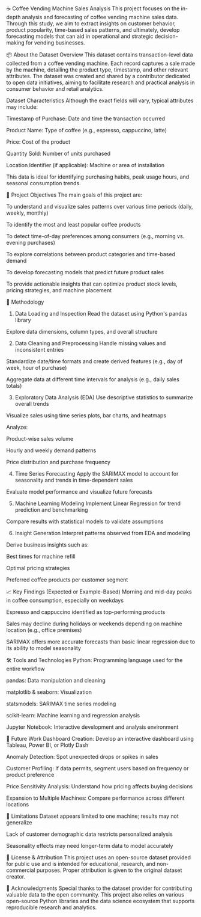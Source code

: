 ☕ Coffee Vending Machine Sales Analysis
This project focuses on the in-depth analysis and forecasting of coffee vending machine sales data. Through this study, we aim to extract insights on customer behavior, product popularity, time-based sales patterns, and ultimately, develop forecasting models that can aid in operational and strategic decision-making for vending businesses.

📦 About the Dataset
Overview
This dataset contains transaction-level data collected from a coffee vending machine. Each record captures a sale made by the machine, detailing the product type, timestamp, and other relevant attributes. The dataset was created and shared by a contributor dedicated to open data initiatives, aiming to facilitate research and practical analysis in consumer behavior and retail analytics.

Dataset Characteristics
Although the exact fields will vary, typical attributes may include:

Timestamp of Purchase: Date and time the transaction occurred

Product Name: Type of coffee (e.g., espresso, cappuccino, latte)

Price: Cost of the product

Quantity Sold: Number of units purchased

Location Identifier (if applicable): Machine or area of installation

This data is ideal for identifying purchasing habits, peak usage hours, and seasonal consumption trends.

🎯 Project Objectives
The main goals of this project are:

To understand and visualize sales patterns over various time periods (daily, weekly, monthly)

To identify the most and least popular coffee products

To detect time-of-day preferences among consumers (e.g., morning vs. evening purchases)

To explore correlations between product categories and time-based demand

To develop forecasting models that predict future product sales

To provide actionable insights that can optimize product stock levels, pricing strategies, and machine placement

🔬 Methodology
1. Data Loading and Inspection
Read the dataset using Python's pandas library

Explore data dimensions, column types, and overall structure

2. Data Cleaning and Preprocessing
Handle missing values and inconsistent entries

Standardize date/time formats and create derived features (e.g., day of week, hour of purchase)

Aggregate data at different time intervals for analysis (e.g., daily sales totals)

3. Exploratory Data Analysis (EDA)
Use descriptive statistics to summarize overall trends

Visualize sales using time series plots, bar charts, and heatmaps

Analyze:

Product-wise sales volume

Hourly and weekly demand patterns

Price distribution and purchase frequency

4. Time Series Forecasting
Apply the SARIMAX model to account for seasonality and trends in time-dependent sales

Evaluate model performance and visualize future forecasts

5. Machine Learning Modeling
Implement Linear Regression for trend prediction and benchmarking

Compare results with statistical models to validate assumptions

6. Insight Generation
Interpret patterns observed from EDA and modeling

Derive business insights such as:

Best times for machine refill

Optimal pricing strategies

Preferred coffee products per customer segment

📈 Key Findings (Expected or Example-Based)
Morning and mid-day peaks in coffee consumption, especially on weekdays

Espresso and cappuccino identified as top-performing products

Sales may decline during holidays or weekends depending on machine location (e.g., office premises)

SARIMAX offers more accurate forecasts than basic linear regression due to its ability to model seasonality

🛠️ Tools and Technologies
Python: Programming language used for the entire workflow

pandas: Data manipulation and cleaning

matplotlib & seaborn: Visualization

statsmodels: SARIMAX time series modeling

scikit-learn: Machine learning and regression analysis

Jupyter Notebook: Interactive development and analysis environment

🔮 Future Work
Dashboard Creation: Develop an interactive dashboard using Tableau, Power BI, or Plotly Dash

Anomaly Detection: Spot unexpected drops or spikes in sales

Customer Profiling: If data permits, segment users based on frequency or product preference

Price Sensitivity Analysis: Understand how pricing affects buying decisions

Expansion to Multiple Machines: Compare performance across different locations

📌 Limitations
Dataset appears limited to one machine; results may not generalize

Lack of customer demographic data restricts personalized analysis

Seasonality effects may need longer-term data to model accurately

📃 License & Attribution
This project uses an open-source dataset provided for public use and is intended for educational, research, and non-commercial purposes. Proper attribution is given to the original dataset creator.

🙌 Acknowledgments
Special thanks to the dataset provider for contributing valuable data to the open community. This project also relies on various open-source Python libraries and the data science ecosystem that supports reproducible research and analytics.

